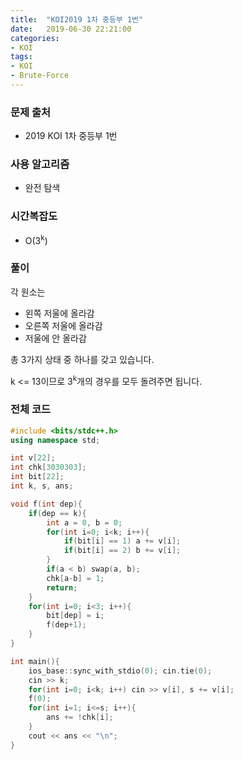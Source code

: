 ```yaml
---
title:  "KOI2019 1차 중등부 1번"
date:   2019-06-30 22:21:00
categories:
- KOI
tags:
- KOI
- Brute-Force
---
```


### 문제 출처
* 2019 KOI 1차 중등부 1번

### 사용 알고리즘
* 완전 탐색

### 시간복잡도
* O(3<sup>k</sup>)

### 풀이
각 원소는

* 왼쪽 저울에 올라감
* 오른쪽 저울에 올라감
* 저울에 안 올라감

총 3가지 상태 중 하나를 갖고 있습니다.

k <= 13이므로 3<sup>k</sup>개의 경우를 모두 돌려주면 됩니다.

### 전체 코드
```cpp
#include <bits/stdc++.h>
using namespace std;

int v[22];
int chk[3030303];
int bit[22];
int k, s, ans;

void f(int dep){
	if(dep == k){
		int a = 0, b = 0;
		for(int i=0; i<k; i++){
			if(bit[i] == 1) a += v[i];
			if(bit[i] == 2) b += v[i];
		}
		if(a < b) swap(a, b);
		chk[a-b] = 1;
		return;
	}
	for(int i=0; i<3; i++){
		bit[dep] = i;
		f(dep+1);
	}
}

int main(){
	ios_base::sync_with_stdio(0); cin.tie(0);
	cin >> k;
	for(int i=0; i<k; i++) cin >> v[i], s += v[i];
	f(0);
	for(int i=1; i<=s; i++){
		ans += !chk[i];
	}
	cout << ans << "\n";
}
```
